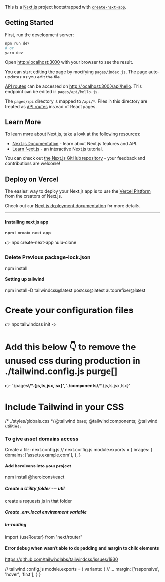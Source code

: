 This is a [Next.js](https://nextjs.org/) project bootstrapped with [`create-next-app`](https://github.com/vercel/next.js/tree/canary/packages/create-next-app).

## Getting Started

First, run the development server:

```bash
npm run dev
# or
yarn dev
```

Open [http://localhost:3000](http://localhost:3000) with your browser to see the result.

You can start editing the page by modifying `pages/index.js`. The page auto-updates as you edit the file.

[API routes](https://nextjs.org/docs/api-routes/introduction) can be accessed on [http://localhost:3000/api/hello](http://localhost:3000/api/hello). This endpoint can be edited in `pages/api/hello.js`.

The `pages/api` directory is mapped to `/api/*`. Files in this directory are treated as [API routes](https://nextjs.org/docs/api-routes/introduction) instead of React pages.

## Learn More

To learn more about Next.js, take a look at the following resources:

- [Next.js Documentation](https://nextjs.org/docs) - learn about Next.js features and API.
- [Learn Next.js](https://nextjs.org/learn) - an interactive Next.js tutorial.

You can check out [the Next.js GitHub repository](https://github.com/vercel/next.js/) - your feedback and contributions are welcome!

## Deploy on Vercel

The easiest way to deploy your Next.js app is to use the [Vercel Platform](https://vercel.com/new?utm_medium=default-template&filter=next.js&utm_source=create-next-app&utm_campaign=create-next-app-readme) from the creators of Next.js.

Check out our [Next.js deployment documentation](https://nextjs.org/docs/deployment) for more details.



---------------------------------------------------------------------------
#### Installing next js app
npm i create-next-app

👉 npx create-next-app hulu-clone

### Delete Previous package-lock.json
npm install


#### Setting up tailwind
npm install -D tailwindcss@latest postcss@latest autoprefixer@latest

# Create your configuration files
👉  npx tailwindcss init -p
 
# Add this below 👇 to remove the unused css during production in ./tailwind.config.js purge[]

👉 './pages/**/*.{js,ts,jsx,tsx}', './components/**/*.{js,ts,jsx,tsx}'

# Include Tailwind in your CSS
/* ./styles/globals.css */
@tailwind base;
@tailwind components;
@tailwind utilities;



### To give asset domains access 
Create a file: next.config.js
// next.config.js
module.exports = {
  images: {
    domains: ['assets.example.com'],
  },
}


#### Add heroicons into your project

npm install @heroicons/react


##### Create a Utility folder --- util

create a requests.js in that folder

##### Create .env.local environment variable

##### In-routing 
import {useRouter} from "next/router"

#### Error debug when wasn't able to do padding and margin to child elements

https://github.com/tailwindlabs/tailwindcss/issues/1930


// tailwind.config.js
module.exports = {
  variants: {
    // ...
   margin: ['responsive', 'hover', 'first'],
  }
}